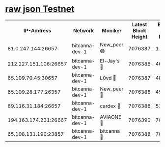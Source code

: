 [raw json Testnet](https://rpc-check.bcat.stavr.tech/bcat/rpc-bcat-result.json)
=


<table><tr><th>IP-Address</th><th>Network</th><th>Moniker</th><th>Latest Block Height</th><th>Earliest Block Height</th><th>Catching Up</th><th>Tx Index</th><th>Voting Power</th><th>Scan Time</th></tr><tr><td>81.0.247.144:26657</td><td>bitcanna-dev-1</td><td>New_peer 🟢</td><td>7076387</td><td>1</td><td>False</td><td>on</td><td>0</td><td>2024-03-27T13:44:25.739361517UTC</td></tr><tr><td>212.227.151.106:26657</td><td>bitcanna-dev-1</td><td>El-Jay's 🔴</td><td>7076388</td><td>4670391</td><td>False</td><td>on</td><td>2218364</td><td>2024-03-27T13:44:32.426303994UTC</td></tr><tr><td>65.109.70.45:30657</td><td>bitcanna-dev-1</td><td>L0vd 🔴</td><td>7076387</td><td>4828155</td><td>False</td><td>on</td><td>308120</td><td>2024-03-27T13:44:26.038729713UTC</td></tr><tr><td>65.109.28.177:26357</td><td>bitcanna-dev-1</td><td>New_peer 🔴</td><td>7076388</td><td>4952911</td><td>False</td><td>on</td><td>2237167</td><td>2024-03-27T13:44:33.010784843UTC</td></tr><tr><td>89.116.31.184:26657</td><td>bitcanna-dev-1</td><td>cardex 🔴</td><td>7076388</td><td>5185001</td><td>False</td><td>on</td><td>1</td><td>2024-03-27T13:44:32.717811294UTC</td></tr><tr><td>194.163.174.231:26667</td><td>bitcanna-dev-1</td><td>AVIAONE 🔴</td><td>7076390</td><td>7067061</td><td>False</td><td>on</td><td>1949865</td><td>2024-03-27T13:44:41.747375715UTC</td></tr><tr><td>65.108.131.190:23857</td><td>bitcanna-dev-1</td><td>bitcanna 🔴</td><td>7076388</td><td>7072388</td><td>False</td><td>off</td><td>378646</td><td>2024-03-27T13:44:33.309904306UTC</td></tr></table>